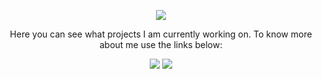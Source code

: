 <p align="center">
  <img src="https://media1.tenor.com/images/e884f717b42f78f0792d914117cd010d/tenor.gif?itemid=9442662"/>
</p>

<p align="center"> Here you can see what projects I am currently working on. To know more about me use the links below: </p>

<p align="center">
  <a href="https://twitter.com/prajjwaldimri" target="_blank"><img src="https://img.shields.io/badge/Twitter-%40PrajjwalDimri-blue?style=for-the-badge" /></a>
  <a href="https://prajjwal.me" target="_blank"><img src="https://img.shields.io/website?style=for-the-badge&up_message=Still%20Up&url=https%3A%2F%2Fprajjwal.me" /></a>
</p>


